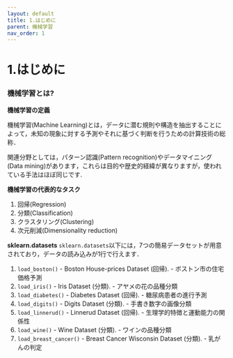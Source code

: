 ```yaml
---
layout: default
title: 1.はじめに
parent: 機械学習
nav_order: 1
---
```


# 1.はじめに



### 機械学習とは?


**機械学習の定義**

機械学習(Machine Learning)とは，データに潜む規則や構造を抽出することによって，未知の現象に対する予測やそれに基づく判断を行うための計算技術の総称．


関連分野としては，パターン認識(Pattern recognition)やデータマイニング(Data mining)があります，これらは目的や歴史的経緯が異なりますが，使われている手法はほぼ同じです.



**機械学習の代表的なタスク**

1. 回帰(Regression)
2. 分類(Classification)
3. クラスタリング(Clustering)
4. 次元削減(Dimensionality reduction)



**sklearn.datasets**
​
`sklearn.datasets`以下には，7つの簡易データセットが用意されており，データの読み込みが1行で行えます．
​

1. `load_boston()` - Boston House-prices Dataset (回帰). - ボストン市の住宅価格予測
2. `load_iris()` - Iris Dataset (分類). - アヤメの花の品種分類
3. `load_diabetes()` - Diabetes Dataset (回帰). - 糖尿病患者の進行予測
4. `load_digits()` - Digits Dataset (分類). - 手書き数字の画像分類
5. `load_linnerud()` - Linnerud Dataset (回帰). - 生理学的特徴と運動能力の関係性
6. `load_wine()` - Wine Dataset (分類). - ワインの品種分類
7. `load_breast_cancer()` - Breast Cancer Wisconsin Dataset (分類). - 乳がんの判定









